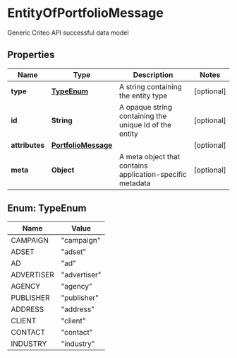 

# EntityOfPortfolioMessage

Generic Criteo API successful data model

## Properties

Name | Type | Description | Notes
------------ | ------------- | ------------- | -------------
**type** | [**TypeEnum**](#TypeEnum) | A string containing the entity type |  [optional]
**id** | **String** | A opaque string containing the unique Id of the entity |  [optional]
**attributes** | [**PortfolioMessage**](PortfolioMessage.md) |  |  [optional]
**meta** | **Object** | A meta object that contains application-specific metadata |  [optional]



## Enum: TypeEnum

Name | Value
---- | -----
CAMPAIGN | &quot;campaign&quot;
ADSET | &quot;adset&quot;
AD | &quot;ad&quot;
ADVERTISER | &quot;advertiser&quot;
AGENCY | &quot;agency&quot;
PUBLISHER | &quot;publisher&quot;
ADDRESS | &quot;address&quot;
CLIENT | &quot;client&quot;
CONTACT | &quot;contact&quot;
INDUSTRY | &quot;industry&quot;




